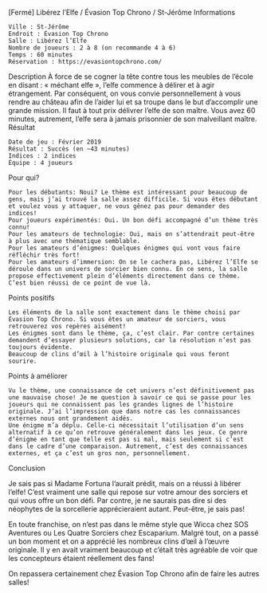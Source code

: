 
[Fermé] Libérez l’Elfe / Évasion Top Chrono / St-Jérôme
Informations

    Ville : St-Jérôme
    Endroit : Évasion Top Chrono
    Salle : Libérez l’Elfe
    Nombre de joueurs : 2 à 8 (on recommande 4 à 6)
    Temps : 60 minutes
    Réservation : https://evasiontopchrono.com/

 
Description
À force de se cogner la tête contre tous les meubles de l’école en disant : « méchant elfe », l’elfe commence à délirer et à agir étrangement. Par conséquent, on vous convie personnellement à vous rendre au château afin de l’aider lui et sa troupe dans le but d’accomplir une grande mission. Il faut à tout prix délivrer l’elfe de son maître. Vous avez 60 minutes, autrement, l’elfe sera à jamais prisonnier de son malveillant maître.
Résultat

    Date de jeu : Février 2019
    Résultat : Succès (en ~43 minutes)
    Indices : 2 indices
    Équipe : 4 joueurs

Pour qui?

    Pour les débutants: Noui? Le thème est intéressant pour beaucoup de gens, mais j’ai trouvé la salle assez difficile. Si vous êtes débutant et voulez vous y attaquer, ne vous gênez pas pour demander des indices!
    Pour joueurs expérimentés: Oui. Un bon défi accompagné d’un thème très connu!
    Pour les amateurs de technologie: Oui, mais on s’attendrait peut-être à plus avec une thématique semblable.
    Pour les amateurs d’énigmes: Quelques énigmes qui vont vous faire réfléchir très fort!
    Pour les amateurs d’immersion: On se le cachera pas, Libérez l’Elfe se déroule dans un univers de sorcier bien connu. En ce sens, la salle propose effectivement plein d’éléments directement dans ce thème. C’est bien réussi de ce point de vue là.

 Points positifs

    Les éléments de la salle sont exactement dans le thème choisi par Évasion Top Chrono. Si vous êtes un amateur de sorciers, vous retrouverez vos repères aisément!
    Les énigmes sont dans le thème, ça, c’est clair. Par contre certaines demandent d’essayer plusieurs solutions, car la résolution n’est pas toujours évidente.
    Beaucoup de clins d’œil à l’histoire originale qui vous feront sourire.

Points à améliorer

    Vu le thème, une connaissance de cet univers n’est définitivement pas une mauvaise chose! Je me question à savoir ce qui se passe pour les joueurs qui ne connaissent pas les grandes lignes de l’histoire originale. J’ai l’impression que dans notre cas les connaissances externes nous ont grandement aidés.
    Une énigme m’a déplu. Celle-ci nécessitait l’utilisation d’un sens alternatif à ce qu’on retrouve généralement dans les jeux. Ce genre d’énigme en tant que telle est pas si mal, mais seulement si c’est dans le cadre d’une comparaison. Autrement, c’est des connaissances externes, et ça c’est un gros non, personnellement.

Conclusion

Je sais pas si Madame Fortuna l’aurait prédit, mais on a réussi à libérer l’elfe! C’est vraiment une salle qui repose sur votre amour des sorciers et qui vous offre un bon défi. Par contre, je ne saurais pas dire si des néophytes de la sorcellerie apprécieraient autant. Peut-être, je sais pas!

En toute franchise, on n’est pas dans le même style que Wicca chez SOS Aventures ou Les Quatre Sorciers chez Escaparium. Malgré tout, on a passé un bon moment et on a apprécié les nombreux clins d’œil à l’œuvre originale. Il y en avait vraiment beaucoup et c’était très agréable de voir que les concepteurs étaient réellement des fans!

On repassera certainement chez Évasion Top Chrono afin de faire les autres salles!
